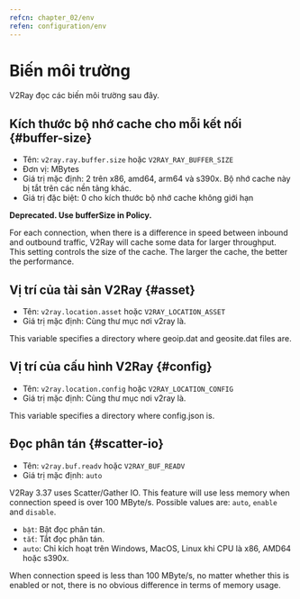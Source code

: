 ```yaml
---
refcn: chapter_02/env
refen: configuration/env
---
```

# Biến môi trường

V2Ray đọc các biến môi trường sau đây.

## Kích thước bộ nhớ cache cho mỗi kết nối {#buffer-size}

* Tên: `v2ray.ray.buffer.size` hoặc `V2RAY_RAY_BUFFER_SIZE`
* Đơn vị: MBytes
* Giá trị mặc định: 2 trên x86, amd64, arm64 và s390x. Bộ nhớ cache này bị tắt trên các nền tảng khác.
* Giá trị đặc biệt: 0 cho kích thước bộ nhớ cache không giới hạn

**Deprecated. Use bufferSize in Policy.**

For each connection, when there is a difference in speed between inbound and outbound traffic, V2Ray will cache some data for larger throughput. This setting controls the size of the cache. The larger the cache, the better the performance.

## Vị trí của tài sản V2Ray {#asset}

* Tên: `v2ray.location.asset` hoặc `V2RAY_LOCATION_ASSET`
* Giá trị mặc định: Cùng thư mục nơi v2ray là.

This variable specifies a directory where geoip.dat and geosite.dat files are.

## Vị trí của cấu hình V2Ray {#config}

* Tên: `v2ray.location.config` hoặc `V2RAY_LOCATION_CONFIG`
* Giá trị mặc định: Cùng thư mục nơi v2ray là.

This variable specifies a directory where config.json is.

## Đọc phân tán {#scatter-io}

* Tên: `v2ray.buf.readv` hoặc `V2RAY_BUF_READV`
* Giá trị mặc định: `auto`

V2Ray 3.37 uses Scatter/Gather IO. This feature will use less memory when connection speed is over 100 MByte/s. Possible values are: `auto`, `enable` and `disable`.

* `bật`: Bật đọc phân tán.
* `tắt`: Tắt đọc phân tán.
* `auto`: Chỉ kích hoạt trên Windows, MacOS, Linux khi CPU là x86, AMD64 hoặc s390x.

When connection speed is less than 100 MByte/s, no matter whether this is enabled or not, there is no obvious difference in terms of memory usage.
